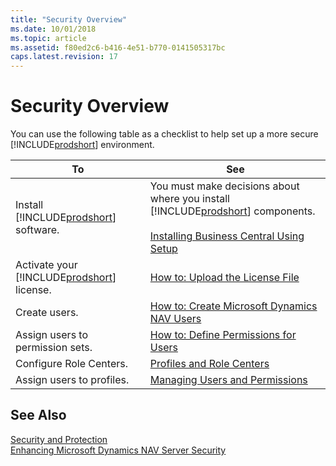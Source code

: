 ```yaml
---
title: "Security Overview"
ms.date: 10/01/2018
ms.topic: article
ms.assetid: f80ed2c6-b416-4e51-b770-0141505317bc
caps.latest.revision: 17
---
```

# Security Overview
You can use the following table as a checklist to help set up a more secure [!INCLUDE[prodshort](../developer/includes/prodshort.md)] environment.  
  
|To|See|  
|--------|---------|  
|Install [!INCLUDE[prodshort](../developer/includes/prodshort.md)] software.|You must make decisions about where you install [!INCLUDE[prodshort](../developer/includes/prodshort.md)] components.<br /><br /> [Installing Business Central Using Setup](../deployment/install-using-setup.md)|  
|Activate your [!INCLUDE[prodshort](../developer/includes/prodshort.md)] license.|[How to: Upload the License File](How-to--Upload-the-License-File.md)|  
|Create users.|[How to: Create Microsoft Dynamics NAV Users](How-to--Create-Microsoft-Dynamics-NAV-Users.md)|  
|Assign users to permission sets.|[How to: Define Permissions for Users](How-to--Define-Permissions-for-Users.md)|  
|Configure Role Centers.|[Profiles and Role Centers](Profiles-and-Role-Centers.md)|  
|Assign users to profiles.|[Managing Users and Permissions]( /dynamics365/business-central/ui-how-users-permissions)|  
  
## See Also  
 [Security and Protection](Security-and-Protection.md)   
 [Enhancing Microsoft Dynamics NAV Server Security](Enhancing-Microsoft-Dynamics-NAV-Server-Security.md)